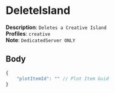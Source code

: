 # DeleteIsland

**Description**: `Deletes a Creative Island` \
**Profiles**: `creative` \
**Note**: `DedicatedServer ONLY`

## Body

```js
{
    "plotItemId": "" // Plot Item Guid
}
```
